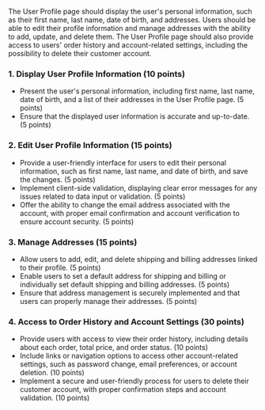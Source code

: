 The User Profile page should display the user's personal information, such as their first name, last name, date of birth, and addresses. Users should be able to edit their profile information and manage addresses with the ability to add, update, and delete them. The User Profile page should also provide access to users' order history and account-related settings, including the possibility to delete their customer account.

### 1. Display User Profile Information (10 points)

- Present the user's personal information, including first name, last name, date of birth, and a list of their addresses in the User Profile page. (5 points)
- Ensure that the displayed user information is accurate and up-to-date. (5 points)

### 2. Edit User Profile Information (15 points)

- Provide a user-friendly interface for users to edit their personal information, such as first name, last name, and date of birth, and save the changes. (5 points)
- Implement client-side validation, displaying clear error messages for any issues related to data input or validation. (5 points)
- Offer the ability to change the email address associated with the account, with proper email confirmation and account verification to ensure account security. (5 points)

### 3. Manage Addresses (15 points)

- Allow users to add, edit, and delete shipping and billing addresses linked to their profile. (5 points)
- Enable users to set a default address for shipping and billing or individually set default shipping and billing addresses. (5 points)
- Ensure that address management is securely implemented and that users can properly manage their addresses. (5 points)

### 4. Access to Order History and Account Settings (30 points)

- Provide users with access to view their order history, including details about each order, total price, and order status. (10 points)
- Include links or navigation options to access other account-related settings, such as password change, email preferences, or account deletion. (10 points)
- Implement a secure and user-friendly process for users to delete their customer account, with proper confirmation steps and account validation. (10 points)